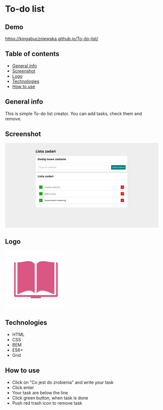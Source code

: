 # To-do list

## Demo
https://kingabuczniewska.github.io/To-do-list/

## Table of contents
* [General info](#general-info)
* [Screenshot](#screenshot)
* [Logo](#logo)
* [Technologies](#technologies)
* [How to use](#how-to-use)

## General info

This is simple To-do list creator. You can add tasks, check them and remove.

## Screenshot
![](https://github.com/KingaBuczniewska/To-do-list/blob/main/images/screenshot.jpg?raw=true)

## Logo
![Here's my logo](https://github.com/KingaBuczniewska/To-do-list/blob/main/images/logo.png?raw=true)


## Technologies
* HTML
* CSS
* BEM
* ES6+
* Grid

## How to use 
* Click on "Co jest do zrobienia" and write your task 
* Click enter 
* Your task are below the line 
* Click green button, when task is done 
* Push red trash icon to remove task 
